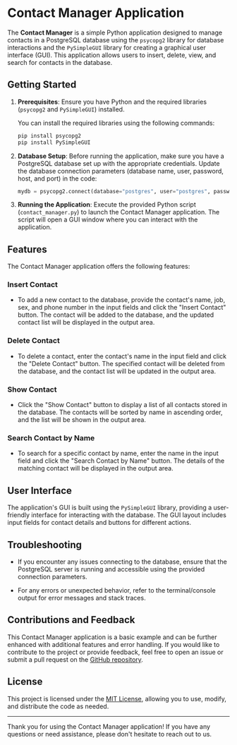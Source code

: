 # Contact Manager Application

The **Contact Manager** is a simple Python application designed to manage contacts in a PostgreSQL database using the `psycopg2` library for database interactions and the `PySimpleGUI` library for creating a graphical user interface (GUI). This application allows users to insert, delete, view, and search for contacts in the database.

## Getting Started

1. **Prerequisites**: Ensure you have Python and the required libraries (`psycopg2` and `PySimpleGUI`) installed.

   You can install the required libraries using the following commands:

   ```bash
   pip install psycopg2
   pip install PySimpleGUI
   ```

2. **Database Setup**: Before running the application, make sure you have a PostgreSQL database set up with the appropriate credentials. Update the database connection parameters (database name, user, password, host, and port) in the code:

   ```python
   mydb = psycopg2.connect(database="postgres", user="postgres", password="YOUR_PASSWORD", host="localhost", port="5432")
   ```

3. **Running the Application**: Execute the provided Python script (`contact_manager.py`) to launch the Contact Manager application. The script will open a GUI window where you can interact with the application.

## Features

The Contact Manager application offers the following features:

### Insert Contact

- To add a new contact to the database, provide the contact's name, job, sex, and phone number in the input fields and click the "Insert Contact" button. The contact will be added to the database, and the updated contact list will be displayed in the output area.

### Delete Contact

- To delete a contact, enter the contact's name in the input field and click the "Delete Contact" button. The specified contact will be deleted from the database, and the contact list will be updated in the output area.

### Show Contact

- Click the "Show Contact" button to display a list of all contacts stored in the database. The contacts will be sorted by name in ascending order, and the list will be shown in the output area.

### Search Contact by Name

- To search for a specific contact by name, enter the name in the input field and click the "Search Contact by Name" button. The details of the matching contact will be displayed in the output area.

## User Interface

The application's GUI is built using the `PySimpleGUI` library, providing a user-friendly interface for interacting with the database. The GUI layout includes input fields for contact details and buttons for different actions.

## Troubleshooting

- If you encounter any issues connecting to the database, ensure that the PostgreSQL server is running and accessible using the provided connection parameters.

- For any errors or unexpected behavior, refer to the terminal/console output for error messages and stack traces.

## Contributions and Feedback

This Contact Manager application is a basic example and can be further enhanced with additional features and error handling. If you would like to contribute to the project or provide feedback, feel free to open an issue or submit a pull request on the [GitHub repository](https://github.com/yourusername/contact-manager).

## License

This project is licensed under the [MIT License](LICENSE), allowing you to use, modify, and distribute the code as needed.

---

Thank you for using the Contact Manager application! If you have any questions or need assistance, please don't hesitate to reach out to us.
